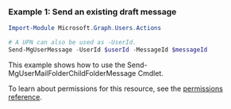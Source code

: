 ### Example 1: Send an existing draft message

```powershellImport-Module Microsoft.Graph.Users.Actions

# A UPN can also be used as -UserId.
Send-MgUserMessage -UserId $userId -MessageId $messageId
```
This example shows how to use the Send-MgUserMailFolderChildFolderMessage Cmdlet.
To learn about permissions for this resource, see the [permissions reference](/graph/permissions-reference).

